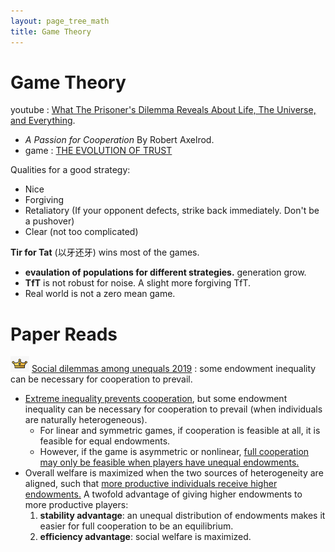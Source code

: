 ```yaml
---
layout: page_tree_math
title: Game Theory
---
```



# Game Theory

youtube : [What The Prisoner's Dilemma Reveals About Life, The Universe, and Everything](https://youtu.be/mScpHTIi-kM?si=367Q6X4g52Vd0tZW).

* *A Passion for Cooperation* By Robert Axelrod.
* game : [THE EVOLUTION OF TRUST](https://ncase.me/trust/)

Qualities for a good strategy:
* Nice
* Forgiving
* Retaliatory (If your opponent defects, strike back immediately. Don't be a pushover)
* Clear (not too complicated)

**Tir for Tat** (以牙还牙) wins most of the games.
* **evaulation of populations for different strategies.** generation grow.
* **TfT** is not robust for noise. A slight more forgiving TfT.
* Real world is not a zero mean game.

# Paper Reads

<img src="/assets/img/paperread/chrown0.png" height="25"/> [Social dilemmas among unequals 2019](https://pubmed.ncbi.nlm.nih.gov/31413366/) : some endowment inequality can be necessary for cooperation to prevail.

* <u>Extreme inequality prevents cooperation</u>, but some endowment inequality can be necessary for cooperation to prevail (when individuals are naturally heterogeneous).
  * For linear and symmetric games, if cooperation is feasible at all, it is feasible for equal endowments.
  * However, if the game is asymmetric or nonlinear, <u>full cooperation may only be feasible when players have unequal endowments.</u>
* Overall welfare is maximized when the two sources of heterogeneity are aligned, such that <u>more productive individuals receive higher endowments.</u> A twofold advantage of giving higher endowments to more productive players:
  1. **stability advantage**: an unequal distribution of endowments makes it easier for full cooperation to be an equilibrium.
  2. **efficiency advantage**: social welfare is maximized.
